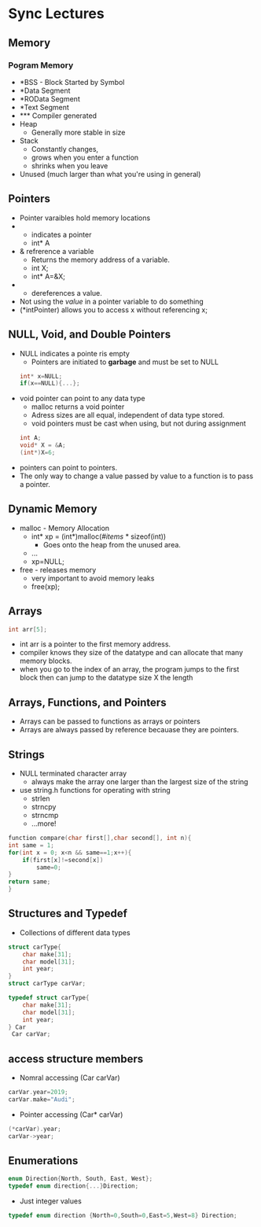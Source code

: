 # Sync Lectures

## Memory
### Pogram Memory
- *BSS - Block Started by Symbol
- *Data Segment
- *ROData Segment
- *Text Segment
- *** Compiler generated
- Heap
  - Generally more stable in size
- Stack
  - Constantly changes, 
  - grows when you enter a function
  - shrinks when you leave
- Unused (much larger than what you're using in general)

## Pointers
- Pointer varaibles hold memory locations
- * indicates a pointer
  - int* A
- & refrerence a variable
  - Returns the memory address of a variable.
  - int X;
  - int* A=&X;
- * dereferences a value.
- Not using the *value* in a pointer variable to do something
- (*intPointer) allows you to access x without referencing x;

## NULL, Void, and Double Pointers
- NULL indicates a pointe ris empty
  - Pointers are initiated to **garbage** and must be set to NULL
  ```C
  int* x=NULL;
  if(x==NULL){...};
  ```
- void pointer can point to any data type
  - malloc returns a void pointer
  - Adress sizes are all equal, independent of data type stored.
  - void pointers must be cast when using, but not during assignment
  ```C
  int A;
  void* X = &A;
  (int*)X=6;
  ```
- pointers can point to pointers.
- The only way to change a value passed by value to a function is to pass a pointer.

## Dynamic Memory
- malloc - Memory Allocation
  - int* xp = (int*)malloc(*#items* * sizeof(int))
    - Goes onto the heap from the unused area.
  - ...
  - xp=NULL;
- free - releases memory
  - very important to avoid memory leaks
  - free(xp);

## Arrays
```C
int arr[5];
```
- int arr is a pointer to the first memory address.
- compiler knows they size of the datatype and can allocate that many memory blocks.
- when you go to the index of an array, the program jumps to the first block then can jump to the datatype size X the length

## Arrays, Functions, and Pointers
- Arrays can be passed to functions as arrays or pointers
- Arrays are always passed by reference becauase they are pointers.

## Strings
- NULL terminated character array
  - always make the array one larger than the largest size of the string
- use string.h functions for operating with string
  - strlen
  - strncpy
  - strncmp
  - ...more!

```C
function compare(char first[],char second[], int n){
int same = 1;
for(int x = 0; x<n && same==1;x++){
    if(first[x]!=second[x])
        same=0;
}
return same;
}
```

## Structures and Typedef
- Collections of different data types
```C
struct carType{
    char make[31];
    char model[31];
    int year;
}
struct carType carVar;
```

```C
typedef struct carType{
    char make[31];
    char model[31];
    int year;
} Car
 Car carVar;
```

## access structure members
- Nomral accessing (Car carVar)
```C
carVar.year=2019;
carVar.make="Audi";
```
- Pointer accessing (Car* carVar)
```C
(*carVar).year;
carVar->year;
```

## Enumerations
```C
enum Direction{North, South, East, West};
typedef enum direction{...}Direction;
```
- Just integer values
```C
typedef enum direction {North=0,South=0,East=5,West=8} Direction;
```